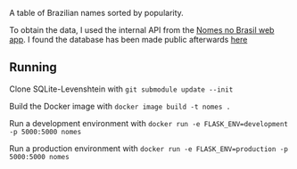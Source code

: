 A table of Brazilian names sorted by popularity.

To obtain the data, I used the internal API from the [Nomes no Brasil web app](https://censo2010.ibge.gov.br/nomes/). I found the database has been made public afterwards [here](http://www.consultaesic.cgu.gov.br/busca/dados/Lists/Pedido/Item/displayifs.aspx?List=0c839f31%2D47d7%2D4485%2Dab65%2Dab0cee9cf8fe&ID=645553&Source=http%3A%2F%2Fwww%2Econsultaesic%2Ecgu%2Egov%2Ebr%2Fbusca%2FSitePages%2Fresultadopesquisa%2Easpx%3Fk%3Dnomes%2520OrgaoVinculado%253A%2522IBGE%2520%25E2%2580%2593%2520Funda%25C3%25A7%25C3%25A3o%2520Instituto%2520Brasileiro%2520de%2520Geografia%2520e%2520Estat%25C3%25ADstica%2522&Web=88cc5f44%2D8cfe%2D4964%2D8ff4%2D376b5ebb3bef)

## Running

Clone SQLite-Levenshtein with `git submodule update --init`

Build the Docker image with `docker image build -t nomes .`

Run a development environment with `docker run -e FLASK_ENV=development -p 5000:5000 nomes`

Run a production environment with `docker run -e FLASK_ENV=production -p 5000:5000 nomes`
